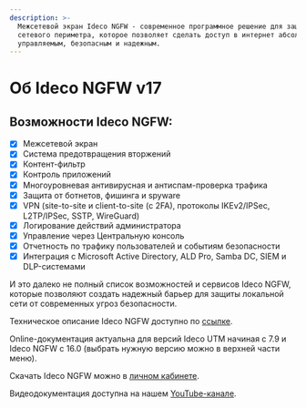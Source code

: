 ```yaml
---
description: >-
  Межсетевой экран Ideco NGFW - современное программное решение для защиты
  сетевого периметра, которое позволяет сделать доступ в интернет абсолютно
  управляемым, безопасным и надежным.
---
```


# Об Ideco NGFW v17

## Возможности Ideco NGFW:

* [x] Межсетевой экран
* [x] Система предотвращения вторжений
* [x] Контент-фильтр
* [x] Контроль приложений
* [x] Многоуровневая антивирусная и антиспам-проверка трафика
* [x] Защита от ботнетов, фишинга и spyware
* [x] VPN  (site-to-site и client-to-site (с 2FA), протоколы IKEv2/IPSec, L2TP/IPSec, SSTP, WireGuard)
* [x] Логирование действий администратора
* [x] Управление через Центральную консоль 
* [x] Отчетность по трафику пользователей и событиям безопасности
* [x] Интеграция с Microsoft Active Directory, ALD Pro, Samba DC, SIEM и DLP-системами

И это далеко не полный список возможностей и сервисов Ideco NGFW, которые позволяют создать надежный барьер для защиты локальной сети от современных угроз безопасности.

Техническое описание Ideco NGFW доступно по [ссылке](https://ideco.ru/mezhsetevoj-ekran-ideco-utm).

Online-документация актуальна для версий Ideco UTM начиная с 7.9 и Ideco NGFW с 16.0 (выбрать нужную версию можно в верхней части меню).

Скачать Ideco NGFW можно в [личном кабинете](https://my.ideco.ru/#/login).

Видеодокументация доступна на нашем [YouTube-канале](https://www.youtube.com/playlist?list=PLQJTQf4Vb3wD2bhYMhsdbgMXk4PnSfY10).

